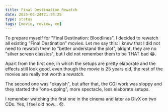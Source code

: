 ```yaml
---
title: Final Destination Rewatch
date: 2025-06-24T21:58:25
type: status
tags: [movie, review, en]
---
```


To prepare myself for "Final Destination: Bloodlines", I decided to rewatch all existing "Final Destination" movies. Let me say this: I knew that I did not need to rewatch them to "better understand the plot", alright, they are no "silver screen classics", but I did not remember them to be THAT bad 😂.

Apart from the first one, in which the setups are pretty elaborate and the effects still look good, even though the movie is 25 years old, the rest of the movies are really not worth a rewatch.

The second one was "okayish", but after that, the CGI work was sloppy and they started the "one-upping", more spectacle, less elaborate setups.

I remember watching the first one in the cinema and later as DivX on two CDs. Yes, I feel old now... 😞.
